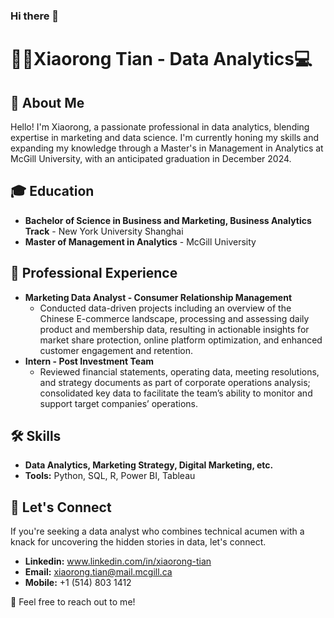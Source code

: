 ### Hi there 👋
# 🧑‍💼Xiaorong Tian - Data Analytics💻

## 🔎 About Me
Hello! I'm Xiaorong, a passionate professional in data analytics, blending expertise in marketing and data science. I'm currently honing my skills and expanding my knowledge through a Master's in Management in Analytics at McGill University, with an anticipated graduation in December 2024.

## 🎓 Education
- **Bachelor of Science in Business and Marketing, Business Analytics Track** - New York University Shanghai
- **Master of Management in Analytics** - McGill University

## 💼 Professional Experience
- **Marketing Data Analyst - Consumer Relationship Management**
  - Conducted data-driven projects including an overview of the Chinese E-commerce landscape, processing and assessing daily product and membership data, resulting in actionable insights for market share protection, online platform optimization, and enhanced customer engagement and retention.
- **Intern - Post Investment Team**
  - Reviewed financial statements, operating data, meeting resolutions, and strategy documents as part of corporate operations analysis; consolidated key data to facilitate the team’s ability to monitor and support target companies’ operations.

## 🛠️ Skills
- **Data Analytics, Marketing Strategy, Digital Marketing, etc.**
- **Tools:** Python, SQL, R, Power BI, Tableau

## 📨 Let's Connect
If you're seeking a data analyst who combines technical acumen with a knack for uncovering the hidden stories in data, let's connect. 
  - **Linkedin:** www.linkedin.com/in/xiaorong-tian
  - **Email:** xiaorong.tian@mail.mcgill.ca
  - **Mobile:** +1 (514) 803 1412 

🤝 Feel free to reach out to me!
